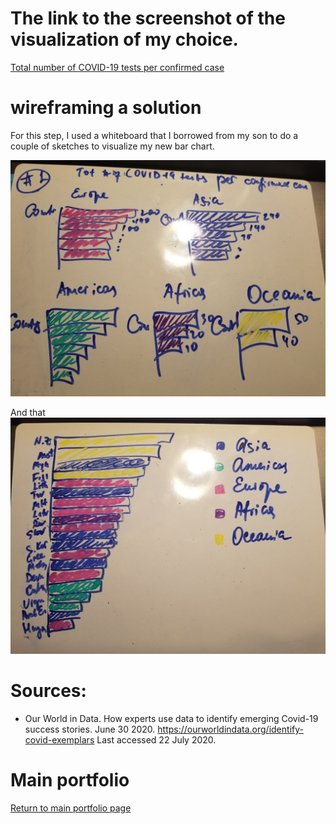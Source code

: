 # The link to the screenshot of the visualization of my choice.
[Total number of COVID-19 tests per confirmed case](https://ourworldindata.org/grapher/covid-tests-per-case-exemplars?time=2020-07-22&country=AUS~CUB~DNK~FJI~GRC~HUN~India%2C%20people%20tested~LVA~LTU~LUX~MYS~MLT~MMR~NZL~RWA~SVK~KOR~TWN~THA~ARE~URY)

# wireframing a solution 
For this step, I used a whiteboard that I borrowed from my son to do a couple of sketches to visualize my new bar chart.

![blah](sketch1a.jpg )

And that
![blah](sketch1b.jpg)

# Sources: 
* Our World in Data. How experts use data to identify emerging Covid-19 success stories. June 30 2020. https://ourworldindata.org/identify-covid-exemplars Last accessed 22 July 2020. 






# Main portfolio
[Return to main portfolio page](README.md)
